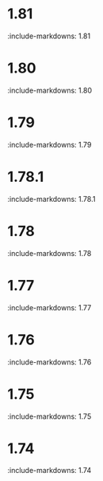 # 1.81

:include-markdowns: 1.81

# 1.80

:include-markdowns: 1.80

# 1.79

:include-markdowns: 1.79

# 1.78.1

:include-markdowns: 1.78.1

# 1.78

:include-markdowns: 1.78

# 1.77

:include-markdowns: 1.77

# 1.76

:include-markdowns: 1.76

# 1.75

:include-markdowns: 1.75

# 1.74

:include-markdowns: 1.74


